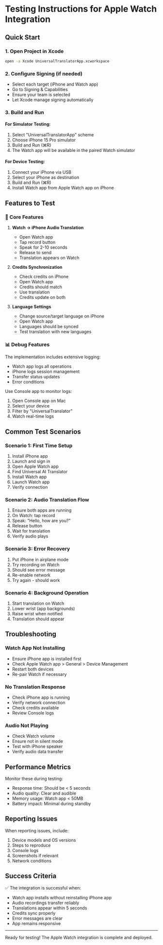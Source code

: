 # Testing Instructions for Apple Watch Integration

## Quick Start

### 1. Open Project in Xcode
```bash
open -a Xcode UniversalTranslatorApp.xcworkspace
```

### 2. Configure Signing (if needed)
- Select each target (iPhone and Watch app)
- Go to Signing & Capabilities
- Ensure your team is selected
- Let Xcode manage signing automatically

### 3. Build and Run

#### For Simulator Testing:
1. Select "UniversalTranslatorApp" scheme
2. Choose iPhone 15 Pro simulator
3. Build and Run (⌘R)
4. The Watch app will be available in the paired Watch simulator

#### For Device Testing:
1. Connect your iPhone via USB
2. Select your iPhone as destination
3. Build and Run (⌘R)
4. Install Watch app from Apple Watch app on iPhone

## Features to Test

### 🎯 Core Features

1. **Watch → iPhone Audio Translation**
   - Open Watch app
   - Tap record button
   - Speak for 2-10 seconds
   - Release to send
   - Translation appears on Watch

2. **Credits Synchronization**
   - Check credits on iPhone
   - Open Watch app
   - Credits should match
   - Use translation
   - Credits update on both

3. **Language Settings**
   - Change source/target language on iPhone
   - Open Watch app
   - Languages should be synced
   - Test translation with new languages

### 📊 Debug Features

The implementation includes extensive logging:
- Watch app logs all operations
- iPhone logs session management
- Transfer status updates
- Error conditions

Use Console app to monitor logs:
1. Open Console app on Mac
2. Select your device
3. Filter by "UniversalTranslator"
4. Watch real-time logs

## Common Test Scenarios

### Scenario 1: First Time Setup
1. Install iPhone app
2. Launch and sign in
3. Open Apple Watch app
4. Find Universal AI Translator
5. Install Watch app
6. Launch Watch app
7. Verify connection

### Scenario 2: Audio Translation Flow
1. Ensure both apps are running
2. On Watch: tap record
3. Speak: "Hello, how are you?"
4. Release button
5. Wait for translation
6. Verify audio plays

### Scenario 3: Error Recovery
1. Put iPhone in airplane mode
2. Try recording on Watch
3. Should see error message
4. Re-enable network
5. Try again - should work

### Scenario 4: Background Operation
1. Start translation on Watch
2. Lower wrist (app backgrounds)
3. Raise wrist when notified
4. Translation should appear

## Troubleshooting

### Watch App Not Installing
- Ensure iPhone app is installed first
- Check Apple Watch app > General > Device Management
- Restart both devices
- Re-pair Watch if necessary

### No Translation Response
- Check iPhone app is running
- Verify network connection
- Check credits available
- Review Console logs

### Audio Not Playing
- Check Watch volume
- Ensure not in silent mode
- Test with iPhone speaker
- Verify audio data transfer

## Performance Metrics

Monitor these during testing:
- Response time: Should be < 5 seconds
- Audio quality: Clear and audible
- Memory usage: Watch app < 50MB
- Battery impact: Minimal during standby

## Reporting Issues

When reporting issues, include:
1. Device models and OS versions
2. Steps to reproduce
3. Console logs
4. Screenshots if relevant
5. Network conditions

## Success Criteria

✅ The integration is successful when:
- Watch app installs without reinstalling iPhone app
- Audio recordings transfer reliably
- Translations appear within 5 seconds
- Credits sync properly
- Error messages are clear
- App remains responsive

---
Ready for testing! The Apple Watch integration is complete and deployed.